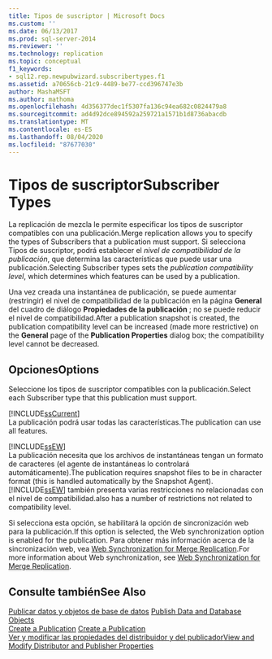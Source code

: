 ```yaml
---
title: Tipos de suscriptor | Microsoft Docs
ms.custom: ''
ms.date: 06/13/2017
ms.prod: sql-server-2014
ms.reviewer: ''
ms.technology: replication
ms.topic: conceptual
f1_keywords:
- sql12.rep.newpubwizard.subscribertypes.f1
ms.assetid: a70656cb-21c9-4489-be77-ccd396747e3b
author: MashaMSFT
ms.author: mathoma
ms.openlocfilehash: 4d356377dec1f5307fa136c94ea682c0824479a8
ms.sourcegitcommit: ad4d92dce894592a259721a1571b1d8736abacdb
ms.translationtype: MT
ms.contentlocale: es-ES
ms.lasthandoff: 08/04/2020
ms.locfileid: "87677030"
---
```

# <a name="subscriber-types"></a><span data-ttu-id="ab7a4-102">Tipos de suscriptor</span><span class="sxs-lookup"><span data-stu-id="ab7a4-102">Subscriber Types</span></span>
  <span data-ttu-id="ab7a4-103">La replicación de mezcla le permite especificar los tipos de suscriptor compatibles con una publicación.</span><span class="sxs-lookup"><span data-stu-id="ab7a4-103">Merge replication allows you to specify the types of Subscribers that a publication must support.</span></span> <span data-ttu-id="ab7a4-104">Si selecciona Tipos de suscriptor, podrá establecer el *nivel de compatibilidad de la publicación*, que determina las características que puede usar una publicación.</span><span class="sxs-lookup"><span data-stu-id="ab7a4-104">Selecting Subscriber types sets the *publication compatibility level*, which determines which features can be used by a publication.</span></span>  
  
 <span data-ttu-id="ab7a4-105">Una vez creada una instantánea de publicación, se puede aumentar (restringir) el nivel de compatibilidad de la publicación en la página **General** del cuadro de diálogo **Propiedades de la publicación** ; no se puede reducir el nivel de compatibilidad.</span><span class="sxs-lookup"><span data-stu-id="ab7a4-105">After a publication snapshot is created, the publication compatibility level can be increased (made more restrictive) on the **General** page of the **Publication Properties** dialog box; the compatibility level cannot be decreased.</span></span>  
  
## <a name="options"></a><span data-ttu-id="ab7a4-106">Opciones</span><span class="sxs-lookup"><span data-stu-id="ab7a4-106">Options</span></span>  
 <span data-ttu-id="ab7a4-107">Seleccione los tipos de suscriptor compatibles con la publicación.</span><span class="sxs-lookup"><span data-stu-id="ab7a4-107">Select each Subscriber type that this publication must support.</span></span>  
  
 [!INCLUDE[ssCurrent](../../includes/sscurrent-md.md)]  
 <span data-ttu-id="ab7a4-108">La publicación podrá usar todas las características.</span><span class="sxs-lookup"><span data-stu-id="ab7a4-108">The publication can use all features.</span></span>  
  
 [!INCLUDE[ssEW](../../includes/ssew-md.md)]  
 <span data-ttu-id="ab7a4-109">La publicación necesita que los archivos de instantáneas tengan un formato de caracteres (el agente de instantáneas lo controlará automáticamente).</span><span class="sxs-lookup"><span data-stu-id="ab7a4-109">The publication requires snapshot files to be in character format (this is handled automatically by the Snapshot Agent).</span></span> [!INCLUDE[ssEW](../../includes/ssew-md.md)] <span data-ttu-id="ab7a4-110">también presenta varias restricciones no relacionadas con el nivel de compatibilidad.</span><span class="sxs-lookup"><span data-stu-id="ab7a4-110">also has a number of restrictions not related to compatibility level.</span></span>  
  
 <span data-ttu-id="ab7a4-111">Si selecciona esta opción, se habilitará la opción de sincronización web para la publicación.</span><span class="sxs-lookup"><span data-stu-id="ab7a4-111">If this option is selected, the Web synchronization option is enabled for the publication.</span></span> <span data-ttu-id="ab7a4-112">Para obtener más información acerca de la sincronización web, vea [Web Synchronization for Merge Replication](web-synchronization-for-merge-replication.md).</span><span class="sxs-lookup"><span data-stu-id="ab7a4-112">For more information about Web synchronization, see [Web Synchronization for Merge Replication](web-synchronization-for-merge-replication.md).</span></span>  
  
## <a name="see-also"></a><span data-ttu-id="ab7a4-113">Consulte también</span><span class="sxs-lookup"><span data-stu-id="ab7a4-113">See Also</span></span>  
 <span data-ttu-id="ab7a4-114">[Publicar datos y objetos de base de datos](publish/publish-data-and-database-objects.md) </span><span class="sxs-lookup"><span data-stu-id="ab7a4-114">[Publish Data and Database Objects](publish/publish-data-and-database-objects.md) </span></span>  
 <span data-ttu-id="ab7a4-115">[Create a Publication](publish/create-a-publication.md) </span><span class="sxs-lookup"><span data-stu-id="ab7a4-115">[Create a Publication](publish/create-a-publication.md) </span></span>  
 [<span data-ttu-id="ab7a4-116">Ver y modificar las propiedades del distribuidor y del publicador</span><span class="sxs-lookup"><span data-stu-id="ab7a4-116">View and Modify Distributor and Publisher Properties</span></span>](view-and-modify-distributor-and-publisher-properties.md)   

  
